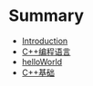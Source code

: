 # Summary

* [Introduction](README.md)
* [C++编程语言](chapter1.md)
* [helloWorld](helloworld.md)
* [C++基础](c++.md)

